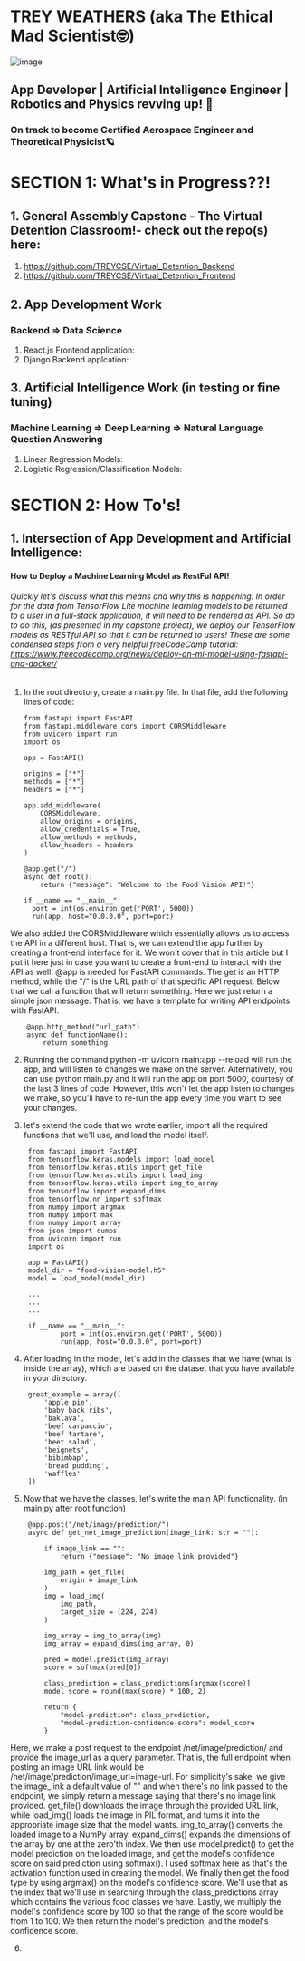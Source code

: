 # TREY WEATHERS (aka The Ethical Mad Scientist🤓)
  ![image](https://i.imgur.com/MLKKooE.jpg)

## App Developer | Artificial Intelligence Engineer | Robotics and Physics revving up! 🚀 
### On track to become Certified Aerospace Engineer and Theoretical Physicist🪐

# SECTION 1: What's in Progress??!
## 1. General Assembly Capstone - The Virtual Detention Classroom!- check out the repo(s) here: 
1. https://github.com/TREYCSE/Virtual_Detention_Backend
2. https://github.com/TREYCSE/Virtual_Detention_Frontend

## 2. App Development Work
### Backend => Data Science
1. React.js Frontend application:
2. Django Backend applcation:

## 3. Artificial Intelligence Work (in testing or fine tuning)
### Machine Learning => Deep Learning => Natural Language Question Answering
1. Linear Regression Models:
2. Logistic Regression/Classification Models:

# SECTION 2: How To's!
## 1. Intersection of App Development and Artificial Intelligence:
#### How to Deploy a Machine Learning Model as RestFul API!
###### Quickly let's discuss what this means and why this is happening: In order for the data from TensorFlow Lite machine learning models to be returned to a user in a full-stack application, it will need to be rendered as API. So do to do this, (as presented in my capstone project), we deploy our TensorFlow models as RESTful API so that it can be returned to users! These are some condensed steps from a very helpful freeCodeCamp tutorial: https://www.freecodecamp.org/news/deploy-an-ml-model-using-fastapi-and-docker/
1.  In the root directory, create a main.py file. In that file, add the following lines of code:
        
        from fastapi import FastAPI
        from fastapi.middleware.cors import CORSMiddleware
        from uvicorn import run
        import os
        
        app = FastAPI()

        origins = ["*"]
        methods = ["*"]
        headers = ["*"]

        app.add_middleware(
            CORSMiddleware, 
            allow_origins = origins,
            allow_credentials = True,
            allow_methods = methods,
            allow_headers = headers    
        )

        @app.get("/")
        async def root():
            return {"message": "Welcome to the Food Vision API!"}

        if __name == "__main__":
          port = int(os.environ.get('PORT', 5000))
          run(app, host="0.0.0.0", port=port)
We also added the CORSMiddleware which essentially allows us to access the API in a different host. That is, we can extend the app further by creating a front-end interface for it. We won't cover that in this article but I put it here just in case you want to create a front-end to interact with the API as well.
@app is needed for FastAPI commands. The get is an HTTP method, while the "/" is the URL path of that specific API request. Below that we call a function that will return something. Here we just return a simple json message. That is, we have a template for writing API endpoints with FastAPI.

        @app.http_method("url_path")
        async def functionName():
            return something
2. Running the command python -m uvicorn main:app --reload will run the app, and will listen to changes we make on the server. Alternatively, you can use python main.py and it will run the app on port 5000, courtesy of the last 3 lines of code. However, this won't let the app listen to changes we make, so you'll have to re-run the app every time you want to see your changes.
3. let's extend the code that we wrote earlier, import all the required functions that we'll use, and load the model itself.

        from fastapi import FastAPI
        from tensorflow.keras.models import load_model
        from tensorflow.keras.utils import get_file 
        from tensorflow.keras.utils import load_img 
        from tensorflow.keras.utils import img_to_array
        from tensorflow import expand_dims
        from tensorflow.nn import softmax
        from numpy import argmax
        from numpy import max
        from numpy import array
        from json import dumps
        from uvicorn import run
        import os

        app = FastAPI()
        model_dir = "food-vision-model.h5"
        model = load_model(model_dir)

        ...
        ...
        ...

        if __name == "__main__":
                port = int(os.environ.get('PORT', 5000))
                run(app, host="0.0.0.0", port=port)
4. After loading in the model, let's add in the classes that we have (what is inside the array), which are based on the dataset that you have available in your directory.

        great_example = array([
            'apple pie',
            'baby back ribs',
            'baklava',
            'beef carpaccio',
            'beef tartare',
            'beet salad',
            'beignets',
            'bibimbap',
            'bread pudding',
            'waffles'
        ])
5. Now that we have the classes, let's write the main API functionality. (in main.py after root function)

        @app.post("/net/image/prediction/")
        async def get_net_image_prediction(image_link: str = ""):

            if image_link == "":
                return {"message": "No image link provided"}

            img_path = get_file(
                origin = image_link
            )
            img = load_img(
                img_path, 
                target_size = (224, 224)
            )

            img_array = img_to_array(img)
            img_array = expand_dims(img_array, 0)

            pred = model.predict(img_array)
            score = softmax(pred[0])

            class_prediction = class_predictions[argmax(score)]
            model_score = round(max(score) * 100, 2)

            return {
                "model-prediction": class_prediction,
                "model-prediction-confidence-score": model_score
            }
Here, we make a post request to the endpoint /net/image/prediction/ and provide the image_url as a query parameter. That is, the full endpoint when posting an image URL link would be /net/image/prediction/image_url=image-url. For simplicity's sake, we give the image_link a default value of "" and when there's no link passed to the endpoint, we simply return a message saying that there's no image link provided. get_file() downloads the image through the provided URL link, while load_img() loads the image in PIL format, and turns it into the appropriate image size that the model wants. img_to_array() converts the loaded image to a NumPy array. expand_dims() expands the dimensions of the array by one at the zero'th index. We then use model.predict() to get the model prediction on the loaded image, and get the model's confidence score on said prediction using softmax(). I used softmax here as that's the activation function used in creating the model. We finally then get the food type by using argmax() on the model's confidence score. We'll use that as the index that we'll use in searching through the class_predictions array which contains the various food classes we have. Lastly, we multiply the model's confidence score by 100 so that the range of the score would be from 1 to 100. We then return the model's prediction, and the model's confidence score.

  6. 
